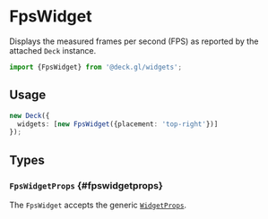 # FpsWidget

Displays the measured frames per second (FPS) as reported by the attached
`Deck` instance.

```ts
import {FpsWidget} from '@deck.gl/widgets';
```

## Usage

```ts
new Deck({
  widgets: [new FpsWidget({placement: 'top-right'})]
});
```

## Types

### `FpsWidgetProps` {#fpswidgetprops}

The `FpsWidget` accepts the generic [`WidgetProps`](../core/widget.md#widgetprops).

